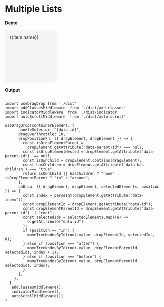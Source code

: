 # Multiple Lists 

<script setup>
import {
  ref,
  shallowRef,
  triggerRef,
  watch,
  watchEffect,
  reactive,
  customRef,
  onMounted,
  toRef,
  computed,
  defineComponent,
} from "vue";
import data from "./MOCK_DATA.json";
import "./styles.css";

import useDragDrop from "./src";
import addClassesMiddleware from "./src/add-classes";
import indicatorMiddleware from "./src/indicator";
import autoScrollMiddleware from "./src/auto-scroll";
import dragImageMiddleware from "./src/drag-image";
import { moveTreeNodesById } from "./src/utils";

const container = ref(null);

const root = ref({
  id: "root",
  children: [
    {
      id: "a",
      children: [
        {
          id: "98",
          name: "Bactrospora Lichen",
          children: [],
        },
        { id: "99", name: "Suksdorfia", children: [] },
        { id: "100", name: "Cercipo", children: [] },
        { id: "35", name: "Largeleaf Phlox", children: [] },
        { id: "36", name: "Laurel Amarillo", children: [] },
        { id: "37", name: "Bruised Lichen", children: [] },
        { id: "38", name: "Grama", children: [] },
        { id: "39", name: "Chess-apple", children: [] },
        {
          id: "40",
          name: "Brandegee's Clarkia",
          children: [],
        },
        {
          id: "41",
          name: "Largeleaf Rose Gentian",
          children: [],
        },
        { id: "42", name: "Dirinaria Lichen", children: [] },
        { id: "43", name: "Bastard Cherry", children: [] },
      ],
    },
    {
      id: "b",
      children: [
        { id: "8", name: "Desert Wirelettuce", children: [] },
        { id: "9", name: "Whitetop", children: [] },
        { id: "10", name: "Rough Pricklypoppy", children: [] },
      ],
    },
    {
      id: "c",
      children: [],
    },
  ],
});

onMounted(() => {
  useDragDrop(
    container.value,
    {
      handleSelector: "[data-id]",
      dragOverThrottle: 10,
      dropPositionFn: ({ dragElement, dropElement }) => {
        const isDropElementParent =
          dropElement.getAttribute("data-parent-id") === null;
        const isDropElementNested = dropElement.getAttribute("data-parent-id") !== null;
        const isOwnChild = dropElement.contains(dragElement);
        const hasChildren = dropElement.getAttribute('data-has-children') === "true";
        return isOwnChild || hasChildren ? "none" : isDropElementParent ? "in" : "around";
      },
      onDrop: ({ dragElement, dropElement, selectedElements, position }) => {
        const index = parseInt(dropElement.getAttribute("data-index"));
        const dropElementId = dropElement.getAttribute("data-id");
        const dropElementParentId = dropElement.getAttribute("data-parent-id") || "root";
        const selectedIds = selectedElements.map((e) =>
          e.getAttribute("data-id")
        );
        if (position == "in") {
          moveTreeNodesById(root.value, dropElementId, selectedIds, 0);
        } else if (position === "after") {
          moveTreeNodesById(root.value, dropElementParentId, selectedIds, index + 1);
        } else if (position === "before") {
          moveTreeNodesById(root.value, dropElementParentId, selectedIds, index);
        }
      },
    },
    [
      addClassesMiddleware(),
      indicatorMiddleware(),
      autoScrollMiddleware(),
      dragImageMiddleware({ minElements: 0 }),
    ]
  );
});

</script>

**Demo**

<div ref='container' style='display: grid; grid-template-columns: 1fr 1fr 1fr; gap: 5px'>
  <div  v-for='(row) in root.children' style='overflow-x: none; overflow-y: auto; max-height: 200px; min-height: 150px; padding: 20px;  background: #f5f5f5; border-radius: 10px; padding: 10px;' :data-id='row.id' :data-has-children='row.children.length > 0'>
    <ul style="margin: 0px; padding: 0;">
        <li v-for='(item, index) in row.children' :key='item.id' :data-id='item.id' :data-index='index'  style='margin: 0; padding: 5px; list-style: none' :data-parent-id='row.id'>
          <span>{{item.name}} </span>
      </li>
    </ul>
  </div>
</div>

**Output**

```js{4}

import useDragDrop from './dist'
import addClassesMiddleware  from './dist/add-classes'
import indicatorMiddleware  from './dist/indicator'
import autoScrollMiddleware  from './dist/auto-scroll'

useDragDrop(containerElement, {
      handleSelector: "[data-id]",
      dragOverThrottle: 10,
      dropPositionFn: ({ dragElement, dropElement }) => {
        const isDropElementParent =
          dropElement.getAttribute("data-parent-id") === null;
        const isDropElementNested = dropElement.getAttribute("data-parent-id") !== null;
        const isOwnChild = dropElement.contains(dragElement);
        const hasChildren = dropElement.getAttribute('data-has-children') === "true";
        return isOwnChild || hasChildren ? "none" : isDropElementParent ? "in" : "around";
      },
      onDrop: ({ dragElement, dropElement, selectedElements, position }) => {
        const index = parseInt(dropElement.getAttribute("data-index"));
        const dropElementId = dropElement.getAttribute("data-id");
        const dropElementParentId = dropElement.getAttribute("data-parent-id") || "root";
        const selectedIds = selectedElements.map((e) =>
          e.getAttribute("data-id")
        );
        if (position == "in") {
          moveTreeNodesById(root.value, dropElementId, selectedIds, 0);
        } else if (position === "after") {
          moveTreeNodesById(root.value, dropElementParentId, selectedIds, index + 1);
        } else if (position === "before") {
          moveTreeNodesById(root.value, dropElementParentId, selectedIds, index);
        }
      },
    },
  [ 
   addClassesMiddleware(),
   indicatorMiddleware(), 
   autoScrollMiddleware()]
)

```
